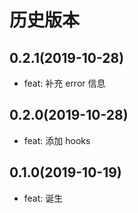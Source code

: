 # 历史版本
## 0.2.1(2019-10-28)
* feat: 补充 error 信息

## 0.2.0(2019-10-28)
* feat: 添加 hooks

## 0.1.0(2019-10-19)
* feat: 诞生